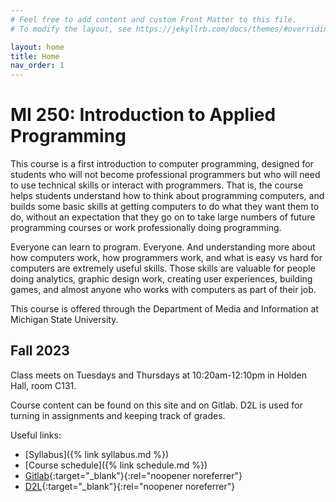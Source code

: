 ```yaml
---
# Feel free to add content and custom Front Matter to this file.
# To modify the layout, see https://jekyllrb.com/docs/themes/#overriding-theme-defaults

layout: home
title: Home
nav_order: 1
---
```


# MI 250: Introduction to Applied Programming

This course is a first introduction to computer programming, designed for students who will not become professional programmers but who will need to use technical skills or interact with programmers. That is, the course helps students understand how to think about programming computers, and builds some basic skills at getting computers to do what they want them to do, without an expectation that they go on to take large numbers of future programming courses or work professionally doing programming.

Everyone can learn to program. Everyone. And understanding more about how computers work, how programmers work, and what is easy vs hard for computers are extremely useful skills. Those skills are valuable for people doing analytics, graphic design work, creating user experiences, building games, and almost anyone who works with computers as part of their job. 

This course is offered through the Department of Media and Information at Michigan State University.

## Fall 2023

Class meets on Tuesdays and Thursdays at 10:20am-12:10pm in Holden Hall, room C131. 

Course content can be found on this site and on Gitlab. D2L is used for turning in assignments and keeping track of grades.

Useful links:
* [Syllabus]({% link syllabus.md %})
* [Course schedule]({% link schedule.md %})
* [Gitlab](https://gitlab.msu.edu/){:target="_blank"}{:rel="noopener noreferrer"}
* [D2L](https://d2l.msu.edu/){:target="_blank"}{:rel="noopener noreferrer"}


